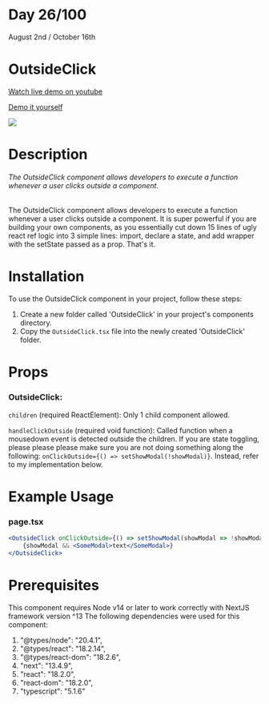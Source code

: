 # Day 26/100

August 2nd / October 16th

# OutsideClick
<a href="https://youtu.be/FwKfbIFAN38" target="_blank">Watch live demo on youtube</a>

<a href="https://100daysofcomponents.netlify.app/OutsideClick" target="_blank">Demo it yourself</a>

<a href="https://100daysofcomponents.netlify.app/OutsideClick" target="_blank"><img src="https://cdn.discordapp.com/attachments/715319623637270638/1136348631461527704/image.png"/></a>  

# Description 

###### The OutsideClick component allows developers to execute a function whenever a user clicks outside a component.

The OutsideClick component allows developers to execute a function whenever a user clicks outside a component. It is super powerful if you are building your own components, as you essentially cut down 15 lines of ugly react ref logic into 3 simple lines: import, declare a state, and add wrapper with the setState passed as a prop. That's it.

# Installation 

To use the OutsideClick component in your project, follow these steps:

1. Create a new folder called 'OutsideClick' in your project's components directory.
2. Copy the `OutsideClick.tsx` file into the newly created 'OutsideClick' folder.

# Props 
### OutsideClick:
`children` (required ReactElement): Only 1 child component allowed.

`handleClickOutside` (required void function): Called function when a mousedown event is detected outside the children. If you are state toggling, please please please make sure you are not doing something along the following:  `onClickOutside={() => setShowModal(!showModal)}`. Instead, refer to my implementation below.

# Example Usage
### page.tsx
```jsx
<OutsideClick onClickOutside={() => setShowModal(showModal => !showModal)}>
    {showModal && <SomeModal>text</SomeModal>}
</OutsideClick>
```

# Prerequisites
This component requires Node v14 or later to work correctly with NextJS framework version ^13
The following dependencies were used for this component:
1. "@types/node": "20.4.1",
2. "@types/react": "18.2.14",
3. "@types/react-dom": "18.2.6",
4. "next": "13.4.9",
5. "react": "18.2.0",
6. "react-dom": "18.2.0",
7. "typescript": "5.1.6"